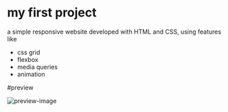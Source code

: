 # my first project

a simple responsive website developed with HTML and CSS, using features like

- css grid
- flexbox
- media queries
- animation

#preview

![preview-image](https://github.com/sorooshdp/first-project/assets/92013044/a1485c57-a972-4bc7-81f5-096064add758)
